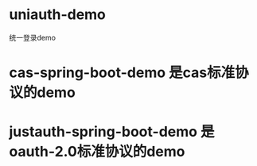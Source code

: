 # uniauth-demo
统一登录demo

# cas-spring-boot-demo 是cas标准协议的demo

# justauth-spring-boot-demo 是oauth-2.0标准协议的demo
